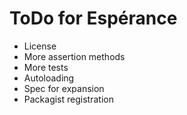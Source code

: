 ToDo for Esp&eacute;rance
=========================

- License
- More assertion methods
- More tests
- Autoloading
- Spec for expansion
- Packagist registration
